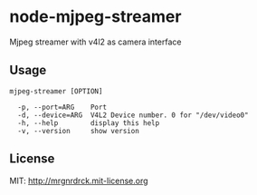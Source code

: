 # node-mjpeg-streamer
 Mjpeg streamer with v4l2 as camera interface

## Usage

```shell
mjpeg-streamer [OPTION]

  -p, --port=ARG    Port
  -d, --device=ARG  V4L2 Device number. 0 for "/dev/video0"
  -h, --help        display this help
  -v, --version     show version
```

## License

MIT: http://mrgnrdrck.mit-license.org

